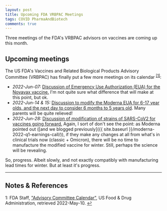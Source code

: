 ```yaml
---
layout: post
title: Upcoming FDA VRBPAC Meetings
tags: COVID PharmaAndBiotech
comments: true
---
```


Three meetings of the FDA's VRBPAC advisors on vaccines are coming up this month.  


## Upcoming meetings  

The US FDA's Vaccines and Related Biological Products Advisory Committee (VRBPAC) has
finally put a few more meetings on its calendar <sup id="fn1a">[[1]](#fn1)</sup>:  
- _2022-Jun-07:_ [Discussion of Emergency Use Authorization (EUA) for the Novavax vaccine.](https://www.fda.gov/advisory-committees/advisory-committee-calendar/vaccines-and-related-biological-products-advisory-committee-june-7-2022-meeting-announcement) I'm not quite sure what difference that will make at this point, but ok.  
- _2022-Jun-14 &amp; 15:_ [Discussion to modify the Moderna EUA for 6-17 year olds, and
  the next day to consider 6 months to 5 years old](https://www.fda.gov/advisory-committees/advisory-committee-calendar/vaccines-and-related-biological-products-advisory-committee-june-14-15-2022-meeting-announcement).  Many parents will be quite relieved!  
- _2022-Jun-28:_ [Discussion of modification of strains of SARS-CoV2 for vaccines going forward.](https://www.fda.gov/advisory-committees/advisory-committee-calendar/vaccines-and-related-biological-products-advisory-committee-june-28-2022-meeting-announcement) Again, I sort of don't see the point: as Moderna pointed out ([and we blogged previously]({{ site.baseurl }}/moderna-2022-q1-earnings-call/)), if they make any changes at all from what's in clinical trials now (classic + Omicron), there will be no time to manufacture the modified vaccine for winter.  Still, perhaps the science will be revealing.  

So, progress.  Albeit slowly, and not exactly compatibly with manufacturing lead times for
winter.  But at least it's progress.  

---

## Notes &amp; References  

<!--
<sup id="fn1a">[[1]](#fn1)</sup>

<a id="fn1">1</a>: ***, ["***"](***), *** [↩](#fn1a)  

<a href="{{ site.baseurl }}/images/***">
  <img src="{{ site.baseurl }}/images/***" width="400" height="***" alt="***" title="***" style="float: right; margin: 3px 3px 3px 3px; border: 1px solid #000000;">
</a>

<iframe width="400" height="224" src="***" allow="accelerometer; encrypted-media; gyroscope; picture-in-picture" allowfullscreen style="float: right; margin: 3px 3px 3px 3px; border: 1px solid #000000;"></iframe>
-->

<a id="fn1">1</a>: FDA Staff, ["Advisory Committee Calendar"](https://www.fda.gov/advisory-committees/advisory-committee-calendar), US Food &amp; Drug Administration, retrieved 2022-May-10. [↩](#fn1a)  

